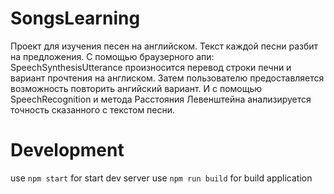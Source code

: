 # SongsLearning
Проект для изучения песен на английском.
Текст каждой песни разбит на предложения.
С помощью браузерного апи: SpeechSynthesisUtterance произносится перевод строки печни и вариант прочтения на англиском.
Затем пользователю предоставляется возможность повторить ангийский вариант.
И с помощью SpeechRecognition и метода Расстояния Левенштейна анализируется точность сказанного с текстом песни.

# Development
use `npm start` for start dev server
use `npm run build` for build application
